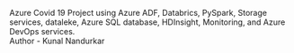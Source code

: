 Azure Covid 19 Project  using Azure ADF, Databrics, PySpark, Storage services, dataleke, Azure SQL database, HDInsight, Monitoring, and Azure DevOps services.
<br>
Author - Kunal Nandurkar
